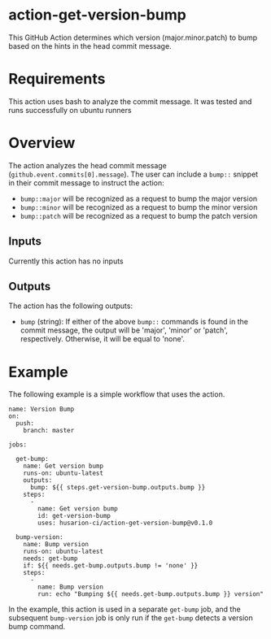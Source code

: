 # action-get-version-bump
This GitHub Action determines which version (major.minor.patch) to bump based on the hints in the head commit message.

# Requirements

This action uses bash to analyze the commit message. It was tested and
runs successfully on ubuntu runners

# Overview

The action analyzes the head commit message (`github.event.commits[0].message`). The user can include a `bump::` snippet in their commit message to instruct the action:
* `bump::major` will be recognized as a request to bump the major version
* `bump::minor` will be recognized as a request to bump the minor version
* `bump::patch` will be recognized as a request to bump the patch version

## Inputs

Currently this action has no inputs

## Outputs

The action has the following outputs:

* `bump` (string): If either of the above `bump::` commands is found in the commit message, the output will be 'major', 'minor' or 'patch', respectively. Otherwise, it will be equal to 'none'.

# Example

The following example is a simple workflow that uses the action.
```
name: Version Bump
on:
  push:
    branch: master

jobs:

  get-bump:
    name: Get version bump
    runs-on: ubuntu-latest
    outputs:
      bump: ${{ steps.get-version-bump.outputs.bump }}
    steps:
      -
        name: Get version bump
        id: get-version-bump
        uses: husarion-ci/action-get-version-bump@v0.1.0

  bump-version:
    name: Bump version
    runs-on: ubuntu-latest
    needs: get-bump
    if: ${{ needs.get-bump.outputs.bump != 'none' }}
    steps:
      -
        name: Bump version
        run: echo "Bumping ${{ needs.get-bump.outputs.bump }} version"
```

In the example, this action is used in a separate `get-bump` job,
and the subsequent `bump-version` job is only run if the `get-bump`
detects a version bump command.